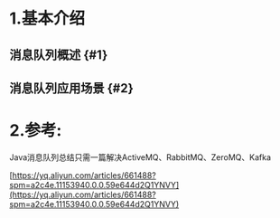 # 1.基本介绍

## 消息队列概述 {#1}

## 消息队列应用场景 {#2}

# 2.参考:

Java消息队列总结只需一篇解决ActiveMQ、RabbitMQ、ZeroMQ、Kafka

[https://yq.aliyun.com/articles/661488?spm=a2c4e.11153940.0.0.59e644d2Q1YNVY](https://yq.aliyun.com/articles/661488?spm=a2c4e.11153940.0.0.59e644d2Q1YNVY)

